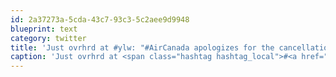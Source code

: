 ```yaml
---
id: 2a37273a-5cda-43c7-93c3-5c2aee9d9948
blueprint: text
category: twitter
title: 'Just ovrhrd at #ylw: "#AirCanada apologizes for the cancellation and #Westjet is delaying their flight to accommodate our passengers" #win'
caption: 'Just ovrhrd at <span class="hashtag hashtag_local">#<a href="http://tweettemp.darylchymko.ca/?tag=ylw">ylw</a>: "<span class="hashtag hashtag_local">#<a href="http://tweettemp.darylchymko.ca/?tag=aircanada">AirCanada</a> apologizes for the cancellation and <span class="hashtag hashtag_local">#<a href="http://tweettemp.darylchymko.ca/?tag=westjet">Westjet</a> is delaying their flight to accommodate our passengers" <span class="hashtag hashtag_local">#<a href="http://tweettemp.darylchymko.ca/?tag=win">win</a>'
---
```

